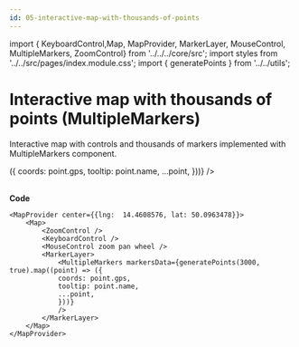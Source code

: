 ```yaml
---
id: 05-interactive-map-with-thousands-of-points
---
```


import { KeyboardControl,Map,
MapProvider, MarkerLayer, MouseControl, MultipleMarkers, ZoomControl} from '../../../core/src';
import styles from '../../src/pages/index.module.css';
import { generatePoints } from '../../utils';

# Interactive map with thousands of points (MultipleMarkers)

Interactive map with controls and thousands of markers implemented with MultipleMarkers component.

<div>
  <section className={styles.sMap}>
		<MapProvider center={{lng:  14.4608576, lat: 50.0963478}}>
			<Map>
				<ZoomControl />
				<KeyboardControl />
				<MouseControl zoom pan wheel />
				<MarkerLayer>
					<MultipleMarkers markersData={generatePoints(3000, true).map((point) => ({
					coords: point.gps,
					tooltip: point.name,
					...point,
					}))}
					/>
				</MarkerLayer>
			</Map>
		</MapProvider>
	</section>
</div>

<br />

**Code**

```
<MapProvider center={{lng:  14.4608576, lat: 50.0963478}}>
	<Map>
		<ZoomControl />
		<KeyboardControl />
		<MouseControl zoom pan wheel />
		<MarkerLayer>
			<MultipleMarkers markersData={generatePoints(3000, true).map((point) => ({
			coords: point.gps,
			tooltip: point.name,
			...point,
			}))}
			/>
		</MarkerLayer>
	</Map>
</MapProvider>
```
